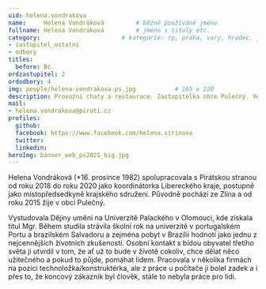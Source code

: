 ```yaml
---
uid: helena.vondrakova
name:     Helena Vondráková      	# běžně používáné jméno
fullname: Helena Vondráková  		# jméno s tituly etc.
category:                 		# kategorie: rp, praha, vary, hradec, jmk, senat
- zastupitel_ostatni
- odbory
titles:
  before: Bc.
ordzastupitel: 2
ordodbory: 4
img: people/helena-vondrakova-ps.jpg           # 165 x 220
description: Provozní chaty a restaurace. Zastupitelka obce Pulečný. Vedoucí krajského PO.
mail:
- helena.vondrakova@pirati.cz
profiles:
  github:
  facebook: https://www.facebook.com/helena.sirinova
  twitter:
  linkedin:
heroImg: banner_web_ps2021_big.jpg  
---
```


Helena Vondráková (*16. prosince 1982) spolupracovala s Pirátskou stranou od roku 2018 do roku 2020 jako koordinátorka Libereckého kraje, postupně jako místopředsedkyně krajského sdružení. Původně pochází ze Zlína a od roku 2015 žije v obci Pulečný.

Vystudovala Dějiny umění na Univerzitě Palackého v Olomouci, kde získala titul Mgr. Během studila strávila školní rok na univerzitě v portugalském Portu a brazilském Salvadoru a zejména pobyt v Brazílii hodnotí jako jednu z nejcennějších životních zkušeností. Osobní kontakt s bídou obyvatel třetího světa ji utvrdil v tom, že ať už to bude v životě cokoliv, chce dělat něco užitečného a pokud to půjde, pomáhat lidem. Pracovala v několika firmách na pozici technoložka/konstruktérka, ale z práce u počítače ji bolel zadek a i přes to, že koncový zákazník byl člověk, stále to nebyla práce pro lidi.

